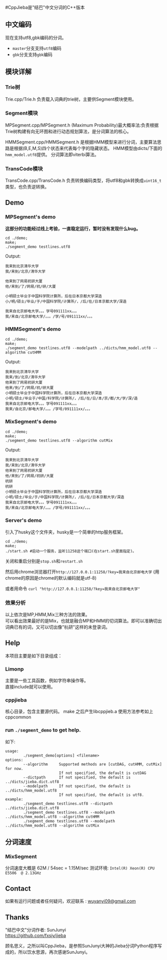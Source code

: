 #CppJieba是"结巴"中文分词的C++版本

## 中文编码

现在支持utf8,gbk编码的分词。   

- `master`分支支持`utf8`编码   
- `gbk`分支支持`gbk`编码


## 模块详解

### Trie树
Trie.cpp/Trie.h 负责载入词典的trie树，主要供Segment模块使用。

### Segment模块

MPSegment.cpp/MPSegment.h 
(Maximum Probability)最大概率法:负责根据Trie树构建有向无环图和进行动态规划算法，是分词算法的核心。

HMMSegment.cpp/HMMSegment.h
是根据HMM模型来进行分词，主要算法思路是根据(B,E,M,S)四个状态来代表每个字的隐藏状态。
HMM模型由dicts/下面的`hmm_model.utf8`提供。
分词算法即viterbi算法。


### TransCode模块

TransCode.cpp/TransCode.h 负责转换编码类型，将utf8和gbk转换成`uint16_t`类型，也负责逆转换。



## Demo

### MPSegment's demo

__这部分的功能经过线上考验，一直稳定运行，暂时没有发现什么bug。__

```
cd ./demo;
make;
./segment_demo testlines.utf8
```

Output:
```
我来到北京清华大学
我/来到/北京/清华大学

他来到了网易杭研大厦
他/来到/了/网易/杭/研/大厦

小明硕士毕业于中国科学院计算所，后在日本京都大学深造
小/明/硕士/毕业/于/中国科学院/计算所/，/后/在/日本京都大学/深造

我来自北京邮电大学。。。学号091111xx。。。
我/来自/北京邮电大学/。。。/学/号/091111xx/。。。
```

### HMMSegment's demo

```
cd ./demo;
make;
./segment_demo testlines.utf8 --modelpath ../dicts/hmm_model.utf8 --algorithm cutHMM
```

Output:
```
我来到北京清华大学
我来/到/北京/清华大学
他来到了网易杭研大厦
他来/到/了/网易/杭/研大厦
小明硕士毕业于中国科学院计算所，后在日本京都大学深造
小明/硕士/毕业于/中国/科学院/计算所/，/后/在/日/本/京/都/大/学/深/造
我来自北京邮电大学。。。学号091111xx。。。
我来/自北京/邮电大学/。。。/学号/091111xx/。。。
```

### MixSegment's demo
```
cd ./demo;
make;
./segment_demo testlines.utf8 --algorithm cutMix
```

Output:
```
我来到北京清华大学
我/来到/北京/清华大学
他来到了网易杭研大厦
他/来到/了/网易/杭研/大厦
杭研
杭研
小明硕士毕业于中国科学院计算所，后在日本京都大学深造
小明/硕士/毕业/于/中国科学院/计算所/，/后/在/日本京都大学/深造
我来自北京邮电大学。。。学号091111xx。。。
我/来自/北京邮电大学/。。。/学号/091111xx/。。。
```

### Server's demo

引入了husky这个文件夹，husky是一个简单的http服务框架。    
```
cd ./demo;
make;
./start.sh #启动一个服务，监听11258这个端口(在start.sh里面指定)。
```

关闭和重启分别是`stop.sh`和`restart.sh`

然后用chrome浏览器打开`http://127.0.0.1:11258/?key=我来自北京邮电大学`
(用chrome的原因是chrome的默认编码就是utf-8)

或者用命令 `curl "http://127.0.0.1:11258/?key=我来自北京邮电大学"`


### 效果分析

以上依次是MP,HMM,Mix三种方法的效果。  
可以看出效果最好的是Mix，也就是融合MP和HMM的切词算法。即可以准确切出词典已有的词，又可以切出像"杭研"这样的未登录词。

## Help

本项目主要是如下目录组成：

### Limonp 

主要是一些工具函数，例如字符串操作等。    
直接include就可以使用。

### cppjieba
核心目录，包含主要源代码。
make 之后产生libcppjieb.a
使用方法参考如上cppcommon



### run `./segment_demo` to get help.

如下:
```
usage:
        ./segment_demo[options] <filename>
options:
        --algorithm     Supported methods are [cutDAG, cutHMM, cutMix] for now.
                        If not specified, the default is cutDAG
        --dictpath      If not specified, the default is ../dicts/jieba.dict.utf8
        --modelpath     If not specified, the default is ../dicts/hmm_model.utf8
                        If not specified, the default is utf8.
example:
        ./segment_demo testlines.utf8 --dictpath ../dicts/jieba.dict.utf8
        ./segment_demo testlines.utf8 --modelpath ../dicts/hmm_model.utf8 --algorithm cutHMM
        ./segment_demo testlines.utf8 --modelpath ../dicts/hmm_model.utf8 --algorithm cutMix

```

## 分词速度

### MixSegment

分词速度大概是 62M / 54sec = 1.15M/sec
测试环境: `Intel(R) Xeon(R) CPU  E5506  @ 2.13GHz`


## Contact

如果有运行问题或者任何疑问，欢迎联系 : wuyanyi09@gmail.com

## Thanks

"结巴中文"分词作者: SunJunyi  
https://github.com/fxsjy/jieba

顾名思义，之所以叫CppJieba，是参照SunJunyi大神的Jieba分词Python程序写成的，所以饮水思源，再次感谢SunJunyi。


